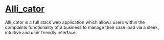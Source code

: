 # **[Alli_cator](#)**
Alli_cator is a full stack web application which allows users within the complaints functionality of a business to manage their case load via a sleek, intuitive and user friendly interface. 